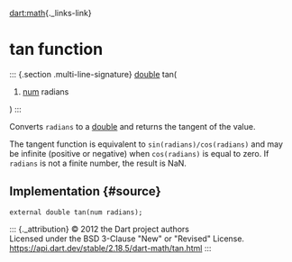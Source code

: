 [dart:math](../dart-math/dart-math-library){._links-link}

tan function
============

::: {.section .multi-line-signature}
[double](../dart-core/double-class) tan(

1.  [num](../dart-core/num-class) radians

)
:::

Converts `radians` to a [double](../dart-core/double-class) and returns
the tangent of the value.

The tangent function is equivalent to `sin(radians)/cos(radians)` and
may be infinite (positive or negative) when `cos(radians)` is equal to
zero. If `radians` is not a finite number, the result is NaN.

Implementation {#source}
--------------

``` {.language-dart data-language="dart"}
external double tan(num radians);
```

::: {._attribution}
© 2012 the Dart project authors\
Licensed under the BSD 3-Clause \"New\" or \"Revised\" License.\
<https://api.dart.dev/stable/2.18.5/dart-math/tan.html>
:::
